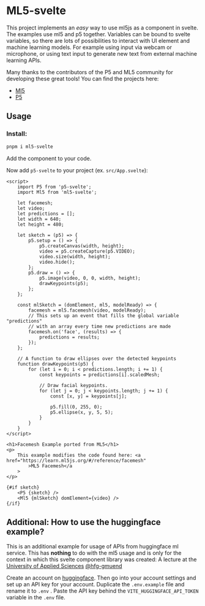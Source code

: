 # ML5-svelte

This project implements an _easy_ way to use ml5js as a component in svelte. The examples use ml5 and p5 together. Variables can be bound to svelte variables, so there are lots of possibilities to interact with UI element and machine learning models. For example using input via webcam or microphone, or using text input to generate new text from external machine learning APIs.

Many thanks to the contributors of the P5 and ML5 community for developing these great tools! You can find the projects here:

- [Ml5](https://ml5js.org/)
- [P5](https://p5js.org/)

## Usage

### Install:

```ps
pnpm i ml5-svelte
```

Add the component to your code.

Now add `p5-svelte` to your project (ex. `src/App.svelte`):

```svelte
<script>
	import P5 from 'p5-svelte';
	import Ml5 from 'ml5-svelte';

	let facemesh;
	let video;
	let predictions = [];
	let width = 640;
	let height = 480;

	let sketch = (p5) => {
		p5.setup = () => {
			p5.createCanvas(width, height);
			video = p5.createCapture(p5.VIDEO);
			video.size(width, height);
			video.hide();
		};
		p5.draw = () => {
			p5.image(video, 0, 0, width, height);
			drawKeypoints(p5);
		};
	};

	const mlSketch = (domElement, ml5, modelReady) => {
		facemesh = ml5.facemesh(video, modelReady);
		// This sets up an event that fills the global variable "predictions"
		// with an array every time new predictions are made
		facemesh.on('face', (results) => {
			predictions = results;
		});
	};

	// A function to draw ellipses over the detected keypoints
	function drawKeypoints(p5) {
		for (let i = 0; i < predictions.length; i += 1) {
			const keypoints = predictions[i].scaledMesh;

			// Draw facial keypoints.
			for (let j = 0; j < keypoints.length; j += 1) {
				const [x, y] = keypoints[j];

				p5.fill(0, 255, 0);
				p5.ellipse(x, y, 5, 5);
			}
		}
	}
</script>

<h1>Facemesh Example ported from ML5</h1>
<p>
	This example modifies the code found here: <a href="https://learn.ml5js.org/#/reference/facemesh"
		>ML5 Facemesh</a
	>
</p>

{#if sketch}
	<P5 {sketch} />
	<Ml5 {mlSketch} domElement={video} />
{/if}
```

## Additional: How to use the huggingface example?

This is an additional example for usage of APIs from huggingface ml service. This has **nothing** to do with the ml5 usage and is only for the context in which this svelte component library was created: A lecture at the [Univer­sity of Applied Sciences](www.hfg-gmuend.de) [@hfg-gmuend](https://github.com/hfg-gmuend)

Create an account on [huggingface](https://huggingface.co/). Then go into your account settings and set up an API key for your account. Duplicate the `.env.example` file and rename it to `.env` . Paste the API key behind the `VITE_HUGGINGFACE_API_TOKEN` variable in the `.env` file.
